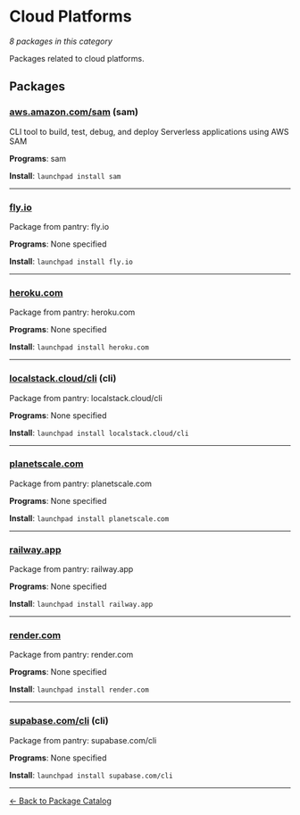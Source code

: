 # Cloud Platforms

*8 packages in this category*

Packages related to cloud platforms.

## Packages

### [aws.amazon.com/sam](../packages/aws.amazon.com/sam/index.md) (sam)

CLI tool to build, test, debug, and deploy Serverless applications using AWS SAM

**Programs**: sam

**Install**: `launchpad install sam`

---

### [fly.io](../packages/fly.io/index.md)

Package from pantry: fly.io

**Programs**: None specified

**Install**: `launchpad install fly.io`

---

### [heroku.com](../packages/heroku.com/index.md)

Package from pantry: heroku.com

**Programs**: None specified

**Install**: `launchpad install heroku.com`

---

### [localstack.cloud/cli](../packages/localstack.cloud/cli/index.md) (cli)

Package from pantry: localstack.cloud/cli

**Programs**: None specified

**Install**: `launchpad install localstack.cloud/cli`

---

### [planetscale.com](../packages/planetscale.com/index.md)

Package from pantry: planetscale.com

**Programs**: None specified

**Install**: `launchpad install planetscale.com`

---

### [railway.app](../packages/railway.app/index.md)

Package from pantry: railway.app

**Programs**: None specified

**Install**: `launchpad install railway.app`

---

### [render.com](../packages/render.com/index.md)

Package from pantry: render.com

**Programs**: None specified

**Install**: `launchpad install render.com`

---

### [supabase.com/cli](../packages/supabase.com/cli/index.md) (cli)

Package from pantry: supabase.com/cli

**Programs**: None specified

**Install**: `launchpad install supabase.com/cli`

---

[← Back to Package Catalog](../package-catalog.md)
